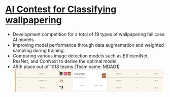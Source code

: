 # [AI Contest for Classifying wallpapering](https://dacon.io/competitions/official/236082/overview/description)

- Development competition for a total of 19 types of wallpapering fail case AI models.
- Improving model performance through data augmentation and weighted sampling during training.
- Comparing various image detection models such as EfficientNet, ResNet, and ConNext to derive the optimal model.
- 45th place out of 1018 teams (Team name: MDAO1)
![](./img/img1.png)


